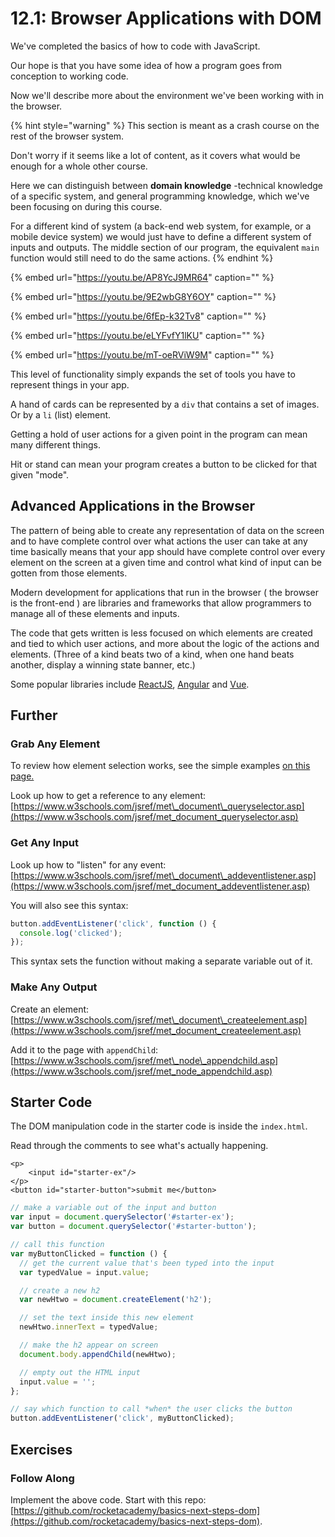 # 12.1: Browser Applications with DOM

We've completed the basics of how to code with JavaScript.

Our hope is that you have some idea of how a program goes from conception to working code.

Now we'll describe more about the environment we've been working with in the browser.

{% hint style="warning" %}
This section is meant as a crash course on the rest of the browser system.

Don't worry if it seems like a lot of content, as it covers what would be enough for a whole other course.

Here we can distinguish between **domain knowledge** -technical knowledge of a specific system, and general programming knowledge, which we've been focusing on during this course.

For a different kind of system \(a back-end web system, for example, or a mobile device system\) we would just have to define a different system of inputs and outputs. The middle section of our program, the equivalent `main` function would still need to do the same actions.
{% endhint %}

{% embed url="https://youtu.be/AP8YcJ9MR64" caption="" %}

{% embed url="https://youtu.be/9E2wbG8Y6OY" caption="" %}

{% embed url="https://youtu.be/6fEp-k32Tv8" caption="" %}

{% embed url="https://youtu.be/eLYFvfY1lKU" caption="" %}

{% embed url="https://youtu.be/mT-oeRViW9M" caption="" %}

This level of functionality simply expands the set of tools you have to represent things in your app.

A hand of cards can be represented by a `div` that contains a set of images. Or by a `li` \(list\) element.

Getting a hold of user actions for a given point in the program can mean many different things.

Hit or stand can mean your program creates a button to be clicked for that given "mode".

## Advanced Applications in the Browser

The pattern of being able to create any representation of data on the screen and to have complete control over what actions the user can take at any time basically means that your app should have complete control over every element on the screen at a given time and control what kind of input can be gotten from those elements.

Modern development for applications that run in the browser \( the browser is the front-end \) are libraries and frameworks that allow programmers to manage all of these elements and inputs.

The code that gets written is less focused on which elements are created and tied to which user actions, and more about the logic of the actions and elements. \(Three of a kind beats two of a kind, when one hand beats another, display a winning state banner, etc.\)

Some popular libraries include [ReactJS](https://reactjs.org/), [Angular](https://angular.io/) and [Vue](https://vuejs.org/).

## Further

### Grab Any Element

To review how element selection works, see the simple examples [on this page.](12.2-html-css-review.md)

Look up how to get a reference to any element: [https://www.w3schools.com/jsref/met\_document\_queryselector.asp](https://www.w3schools.com/jsref/met_document_queryselector.asp)

### Get Any Input

Look up how to "listen" for any event: [https://www.w3schools.com/jsref/met\_document\_addeventlistener.asp](https://www.w3schools.com/jsref/met_document_addeventlistener.asp)

You will also see this syntax:

```javascript
button.addEventListener('click', function () {
  console.log('clicked');
});
```

This syntax sets the function without making a separate variable out of it.

### Make Any Output

Create an element: [https://www.w3schools.com/jsref/met\_document\_createelement.asp](https://www.w3schools.com/jsref/met_document_createelement.asp)

Add it to the page with `appendChild`: [https://www.w3schools.com/jsref/met\_node\_appendchild.asp](https://www.w3schools.com/jsref/met_node_appendchild.asp)

## Starter Code

The DOM manipulation code in the starter code is inside the `index.html`.

Read through the comments to see what's actually happening.

```markup
<p>
    <input id="starter-ex"/>
</p>
<button id="starter-button">submit me</button>
```

```javascript
// make a variable out of the input and button
var input = document.querySelector('#starter-ex');
var button = document.querySelector('#starter-button');

// call this function
var myButtonClicked = function () {
  // get the current value that's been typed into the input
  var typedValue = input.value;

  // create a new h2
  var newHtwo = document.createElement('h2');

  // set the text inside this new element
  newHtwo.innerText = typedValue;

  // make the h2 appear on screen
  document.body.appendChild(newHtwo);

  // empty out the HTML input
  input.value = '';
};

// say which function to call *when* the user clicks the button
button.addEventListener('click', myButtonClicked);
```

## Exercises

### Follow Along

Implement the above code. Start with this repo: [https://github.com/rocketacademy/basics-next-steps-dom](https://github.com/rocketacademy/basics-next-steps-dom).

